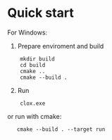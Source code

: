 # Quick start
For Windows:
1. Prepare enviroment and build
``` console
    mkdir build
	cd build
	cmake ..
	cmake --build .
```
	
2. Run
``` console
    clox.exe
```
	
or run with cmake:
``` console
   cmake --build . --target run
```